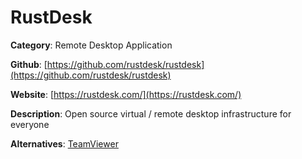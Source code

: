 
# RustDesk

**Category**: Remote Desktop Application

**Github**: [https://github.com/rustdesk/rustdesk](https://github.com/rustdesk/rustdesk)

**Website**: [https://rustdesk.com/](https://rustdesk.com/)

**Description**:
Open source virtual / remote desktop infrastructure for everyone

**Alternatives**: [TeamViewer](https://teamviewer.com)
